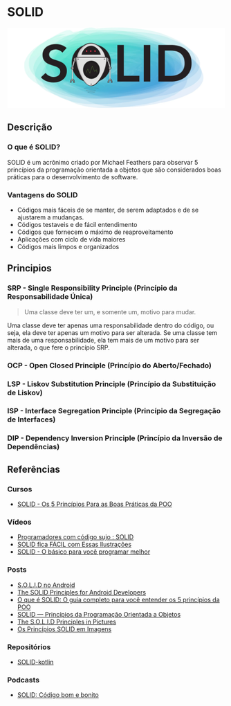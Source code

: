 # SOLID

![SOLID](app/src/main/res/images/SOLID.webp)

## Descrição

### O que é SOLID?

SOLID é um acrõnimo criado por Michael Feathers para observar 5 princípios da programação orientada a objetos que são considerados boas práticas para o desenvolvimento de software.

### Vantagens do SOLID

- Códigos mais fáceis de se manter, de serem adaptados e de se ajustarem a mudanças.
- Códigos testaveis e de fácil entendimento
- Códigos que fornecem o máximo de reaproveitamento
- Aplicações com ciclo de vida maiores
- Códigos mais limpos e organizados

## Principios

### SRP - Single Responsibility Principle (Princípio da Responsabilidade Única)

>Uma classe deve ter um, e somente um, motivo para mudar.

Uma classe deve ter apenas uma responsabilidade dentro do código, ou seja, ela deve ter apenas um motivo para ser alterada.
Se uma classe tem mais de uma responsabilidade, ela tem mais de um motivo para ser alterada, o que fere o princípio SRP.

### OCP - Open Closed Principle (Princípio do Aberto/Fechado)

### LSP - Liskov Substitution Principle (Princípio da Substituição de Liskov)

### ISP - Interface Segregation Principle (Princípio da Segregação de Interfaces)

### DIP - Dependency Inversion Principle (Princípio da Inversão de Dependências)

## Referências

### Cursos

- [SOLID - Os 5 Princípios Para as Boas Práticas da POO](https://www.udemy.com/share/10358U/)

### Vídeos

- [Programadores com código sujo : SOLID](https://www.youtube.com/watch?v=J2ugvRObGT4&ab_channel=LucasMontano)
- [SOLID fica FÁCIL com Essas Ilustrações](https://www.youtube.com/watch?v=6SfrO3D4dHM&ab_channel=FilipeDeschamps)
- [SOLID - O básico para você programar melhor](https://www.youtube.com/watch?v=mkx0CdWiPRA&ab_channel=C%C3%B3digoFonteTV)

### Posts

- [S.O.L.I.D no Android](https://medium.com/android-dev-br/s-o-l-i-d-no-android-d55e23f1c72d)
- [The SOLID Principles for Android Developers](https://medium.com/kayvan-kaseb/the-solid-principles-for-android-developers-75fd4ca3ef84)
- [O que é SOLID: O guia completo para você entender os 5 princípios da POO](https://medium.com/desenvolvendo-com-paixao/o-que-%C3%A9-solid-o-guia-completo-para-voc%C3%AA-entender-os-5-princ%C3%ADpios-da-poo-2b937b3fc530)
- [SOLID — Princípios da Programação Orientada a Objetos](https://medium.com/thiago-aragao/solid-princ%C3%ADpios-da-programa%C3%A7%C3%A3o-orientada-a-objetos-ba7e31d8fb25)
- [The S.O.L.I.D Principles in Pictures](https://medium.com/backticks-tildes/the-s-o-l-i-d-principles-in-pictures-b34ce2f1e898)
- [Os Princípios SOLID em Imagens](https://warcontent.com/principios-solid-imagens/)

### Repositórios

- [SOLID-kotlin](https://github.com/marceloalves95/SOLID-Kotlin)

### Podcasts

- [SOLID: Código bom e bonito](https://open.spotify.com/episode/6fRVaqJxqrqilW1sfQh1pk?si=eRUgCrZgQ8Oq2SNECDocjw)
